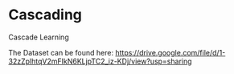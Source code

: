# Cascading
Cascade Learning

The Dataset can be found here: https://drive.google.com/file/d/1-32zZplhtqV2mFIkN6KLjpTC2_iz-KDj/view?usp=sharing
